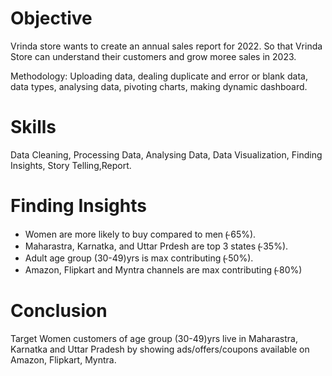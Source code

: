 # Objective
Vrinda store wants to create an annual sales report for 2022. So that Vrinda Store can understand 
their customers and grow moree sales in 2023.

Methodology: Uploading data, dealing duplicate and error or blank data, data types, analysing data,
pivoting charts, making dynamic dashboard.

# Skills
Data Cleaning, Processing Data, Analysing Data, Data Visualization, Finding Insights, Story Telling,Report.

# Finding Insights
- Women are more likely to buy compared to men (̴ 65%).
- Maharastra, Karnatka, and Uttar Prdesh are top 3 states (̴ 35%).
- Adult age group (30-49)yrs is max contributing (̴ 50%).
- Amazon, Flipkart and Myntra channels are max contributing (̴ 80%)

# Conclusion
Target Women customers of age group (30-49)yrs live in Maharastra, Karnatka and Uttar Pradesh by showing 
ads/offers/coupons available on Amazon, Flipkart, Myntra.





















